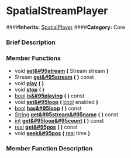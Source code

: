 #  SpatialStreamPlayer  
####**Inherits:** [SpatialPlayer](class_spatialplayer)
####**Category:** Core

###  Brief Description  


###  Member Functions 
  * void  **[set&#95stream](#set_stream)**  **(** Stream stream  **)**
  * Stream  **[get&#95stream](#get_stream)**  **(** **)** const
  * void  **[play](#play)**  **(** **)**
  * void  **[stop](#stop)**  **(** **)**
  * [bool](class_bool)  **[is&#95playing](#is_playing)**  **(** **)** const
  * void  **[set&#95loop](#set_loop)**  **(** [bool](class_bool) enabled  **)**
  * [bool](class_bool)  **[has&#95loop](#has_loop)**  **(** **)** const
  * [String](class_string)  **[get&#95stream&#95name](#get_stream_name)**  **(** **)** const
  * [int](class_int)  **[get&#95loop&#95count](#get_loop_count)**  **(** **)** const
  * [real](class_real)  **[get&#95pos](#get_pos)**  **(** **)** const
  * void  **[seek&#95pos](#seek_pos)**  **(** [real](class_real) time  **)**

###  Member Function Description  
